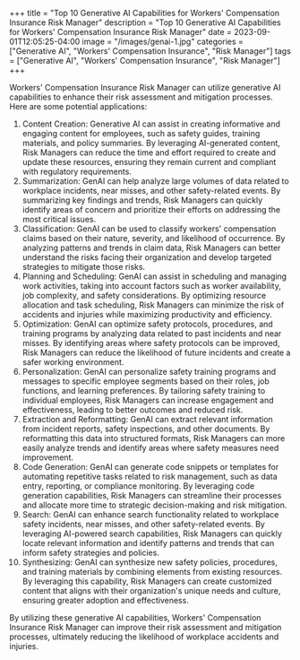 +++
title = "Top 10 Generative AI Capabilities for Workers' Compensation Insurance Risk Manager"
description = "Top 10 Generative AI Capabilities for Workers' Compensation Insurance Risk Manager"
date = 2023-09-01T12:05:25-04:00
image = "/images/genai-1.jpg"
categories = ["Generative AI", "Workers' Compensation Insurance", "Risk Manager"]
tags = ["Generative AI", "Workers' Compensation Insurance", "Risk Manager"]
+++

Workers' Compensation Insurance Risk Manager can utilize generative AI capabilities to enhance their risk assessment and mitigation processes. Here are some potential applications:

1. Content Creation: Generative AI can assist in creating informative and engaging content for employees, such as safety guides, training materials, and policy summaries. By leveraging AI-generated content, Risk Managers can reduce the time and effort required to create and update these resources, ensuring they remain current and compliant with regulatory requirements.
2. Summarization: GenAI can help analyze large volumes of data related to workplace incidents, near misses, and other safety-related events. By summarizing key findings and trends, Risk Managers can quickly identify areas of concern and prioritize their efforts on addressing the most critical issues.
3. Classification: GenAI can be used to classify workers' compensation claims based on their nature, severity, and likelihood of occurrence. By analyzing patterns and trends in claim data, Risk Managers can better understand the risks facing their organization and develop targeted strategies to mitigate those risks.
4. Planning and Scheduling: GenAI can assist in scheduling and managing work activities, taking into account factors such as worker availability, job complexity, and safety considerations. By optimizing resource allocation and task scheduling, Risk Managers can minimize the risk of accidents and injuries while maximizing productivity and efficiency.
5. Optimization: GenAI can optimize safety protocols, procedures, and training programs by analyzing data related to past incidents and near misses. By identifying areas where safety protocols can be improved, Risk Managers can reduce the likelihood of future incidents and create a safer working environment.
6. Personalization: GenAI can personalize safety training programs and messages to specific employee segments based on their roles, job functions, and learning preferences. By tailoring safety training to individual employees, Risk Managers can increase engagement and effectiveness, leading to better outcomes and reduced risk.
7. Extraction and Reformatting: GenAI can extract relevant information from incident reports, safety inspections, and other documents. By reformatting this data into structured formats, Risk Managers can more easily analyze trends and identify areas where safety measures need improvement.
8. Code Generation: GenAI can generate code snippets or templates for automating repetitive tasks related to risk management, such as data entry, reporting, or compliance monitoring. By leveraging code generation capabilities, Risk Managers can streamline their processes and allocate more time to strategic decision-making and risk mitigation.
9. Search: GenAI can enhance search functionality related to workplace safety incidents, near misses, and other safety-related events. By leveraging AI-powered search capabilities, Risk Managers can quickly locate relevant information and identify patterns and trends that can inform safety strategies and policies.
10. Synthesizing: GenAI can synthesize new safety policies, procedures, and training materials by combining elements from existing resources. By leveraging this capability, Risk Managers can create customized content that aligns with their organization's unique needs and culture, ensuring greater adoption and effectiveness.

By utilizing these generative AI capabilities, Workers' Compensation Insurance Risk Manager can improve their risk assessment and mitigation processes, ultimately reducing the likelihood of workplace accidents and injuries.